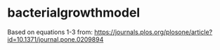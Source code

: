 # bacterialgrowthmodel

Based on equations 1-3 from: https://journals.plos.org/plosone/article?id=10.1371/journal.pone.0209894
